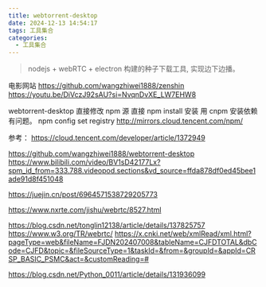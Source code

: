 ```yaml
---
title: webtorrent-desktop
date: 2024-12-13 14:54:17
tags: 工具集合
categories:
  - 工具集合
---
```



> nodejs + webRTC + electron 构建的种子下载工具, 实现边下边播。



电影网站
https://github.com/wangzhiwei1888/zenshin
https://youtu.be/DiVczJ92sAU?si=NvqnDvXE_LW7EHW8

webtorrent-desktop
直接修改 npm 源 直接 npm install 安装 用 cnpm 安装依赖有问题。
npm config set registry http://mirrors.cloud.tencent.com/npm/

参考：
https://cloud.tencent.com/developer/article/1372949

https://github.com/wangzhiwei1888/webtorrent-desktop
https://www.bilibili.com/video/BV1sD42177Lx?spm_id_from=333.788.videopod.sections&vd_source=ffda878df0ed45bee1ade91d8f451048

https://juejin.cn/post/6964571538729205773

https://www.nxrte.com/jishu/webrtc/8527.html

https://blog.csdn.net/tonglin12138/article/details/137825757
https://www.w3.org/TR/webrtc/
https://x.cnki.net/web/xmlRead/xml.html?pageType=web&fileName=FJDN202407008&tableName=CJFDTOTAL&dbCode=CJFD&topic=&fileSourceType=1&taskId=&from=&groupId=&appId=CRSP_BASIC_PSMC&act=&customReading=#


https://blog.csdn.net/Python_0011/article/details/131936099